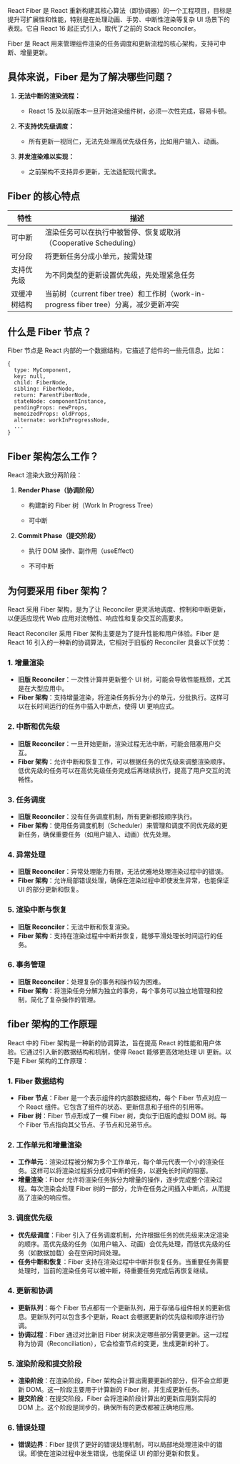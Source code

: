 
React Fiber 是 React 重新构建其核心算法（即协调器）的一个工程项目，目标是提升可扩展性和性能，特别是在处理动画、手势、中断性渲染等复杂 UI 场景下的表现。它自 React 16 起正式引入，取代了之前的 Stack Reconciler。

Fiber 是 React 用来管理组件渲染的任务调度和更新流程的核心架构，支持可中断、增量更新。

## 具体来说，Fiber 是为了解决哪些问题？

1. **无法中断的渲染流程：**
    
    - React 15 及以前版本一旦开始渲染组件树，必须一次性完成，容易卡顿。
        
2. **不支持优先级调度：**
    
    - 所有更新一视同仁，无法先处理高优先级任务，比如用户输入、动画。
        
3. **并发渲染难以实现：**
    
    - 之前架构不支持异步更新，无法适配现代需求。

## Fiber 的核心特点

| 特性     | 描述                                                                |
| ------ | ----------------------------------------------------------------- |
| 可中断    | 渲染任务可以在执行中被暂停、恢复或取消（Cooperative Scheduling）                       |
| 可分段    | 将更新任务分成小单元，按需处理                                                   |
| 支持优先级  | 为不同类型的更新设置优先级，先处理紧急任务                                             |
| 双缓冲树结构 | 当前树（current fiber tree）和工作树（work-in-progress fiber tree）分离，减少更新冲突 |

## 什么是 Fiber 节点？

Fiber 节点是 React 内部的一个数据结构，它描述了组件的一些元信息，比如：

```
{
  type: MyComponent,
  key: null,
  child: FiberNode,
  sibling: FiberNode,
  return: ParentFiberNode,
  stateNode: componentInstance,
  pendingProps: newProps,
  memoizedProps: oldProps,
  alternate: workInProgressNode,
  ...
}

```

## Fiber 架构怎么工作？

React 渲染大致分两阶段：

1. **Render Phase（协调阶段）**
    
    - 构建新的 Fiber 树（Work In Progress Tree）
        
    - 可中断
        
2. **Commit Phase（提交阶段）**
    
    - 执行 DOM 操作、副作用（useEffect）
        
    - 不可中断


## 为何要采用 fiber 架构？

React 采用 Fiber 架构，是为了让 Reconciler 更灵活地调度、控制和中断更新，以便适应现代 Web 应用对流畅性、响应性和复杂交互的高要求。

React Reconciler 采用 Fiber 架构主要是为了提升性能和用户体验。Fiber 是 React 16 引入的一种新的协调算法，它相对于旧版的 Reconciler 具备以下优势：

### 1. 增量渲染

- **旧版 Reconciler**：一次性计算并更新整个 UI 树，可能会导致性能瓶颈，尤其是在大型应用中。
- **Fiber 架构**：支持增量渲染，将渲染任务拆分为小的单元，分批执行。这样可以在长时间运行的任务中插入中断点，使得 UI 更响应式。

### 2. 中断和优先级

- **旧版 Reconciler**：一旦开始更新，渲染过程无法中断，可能会阻塞用户交互。
- **Fiber 架构**：允许中断和恢复工作，可以根据任务的优先级来调整渲染顺序。低优先级的任务可以在高优先级任务完成后再继续执行，提高了用户交互的流畅性。

### 3. 任务调度

- **旧版 Reconciler**：没有任务调度机制，所有更新都按顺序执行。
- **Fiber 架构**：使用任务调度机制（Scheduler）来管理和调度不同优先级的更新任务，确保重要任务（如用户输入、动画）优先处理。

### 4. 异常处理

- **旧版 Reconciler**：异常处理能力有限，无法优雅地处理渲染过程中的错误。
- **Fiber 架构**：允许局部错误处理，确保在渲染过程中即使发生异常，也能保证 UI 的部分更新和恢复。

### 5. 渲染中断与恢复

- **旧版 Reconciler**：无法中断和恢复渲染。
- **Fiber 架构**：支持在渲染过程中中断并恢复，能够平滑处理长时间运行的任务。

### 6. 事务管理

- **旧版 Reconciler**：处理复杂的事务和操作较为困难。
- **Fiber 架构**：将渲染任务分解为独立的事务，每个事务可以独立地管理和控制，简化了复杂操作的管理。


## fiber 架构的工作原理

React 中的 Fiber 架构是一种新的协调算法，旨在提高 React 的性能和用户体验。它通过引入新的数据结构和机制，使得 React 能够更高效地处理 UI 更新。以下是 Fiber 架构的工作原理：

### 1. Fiber 数据结构

- **Fiber 节点**：Fiber 是一个表示组件的内部数据结构，每个 Fiber 节点对应一个 React 组件。它包含了组件的状态、更新信息和子组件的引用等。
- **Fiber 树**：Fiber 节点形成了一棵 Fiber 树，类似于旧版的虚拟 DOM 树。每个 Fiber 节点指向其父节点、子节点和兄弟节点。

### 2. 工作单元和增量渲染

- **工作单元**：渲染过程被分解为多个工作单元，每个单元代表一个小的渲染任务。这样可以将渲染过程拆分成可中断的任务，以避免长时间的阻塞。
- **增量渲染**：Fiber 允许将渲染任务拆分为增量的操作，逐步完成整个渲染过程。每次渲染会处理 Fiber 树的一部分，允许在任务之间插入中断点，从而提高了渲染的响应性。

### 3. 调度优先级

- **优先级调度**：Fiber 引入了任务调度机制，允许根据任务的优先级来决定渲染的顺序。高优先级的任务（如用户输入、动画）会优先处理，而低优先级的任务（如数据加载）会在空闲时间处理。
- **任务中断和恢复**：Fiber 支持在渲染过程中中断并恢复任务。当重要任务需要处理时，当前的渲染任务可以被中断，待重要任务完成后再恢复继续。

### 4. 更新和协调

- **更新队列**：每个 Fiber 节点都有一个更新队列，用于存储与组件相关的更新信息。更新队列可以包含多个更新，React 会根据更新的优先级和顺序进行协调。
- **协调过程**：Fiber 通过对比新旧 Fiber 树来决定哪些部分需要更新。这一过程称为协调（Reconciliation），它会检查节点的变更，生成更新的补丁。

### 5. 渲染阶段和提交阶段

- **渲染阶段**：在渲染阶段，Fiber 架构会计算出需要更新的部分，但不会立即更新 DOM。这一阶段主要用于计算新的 Fiber 树，并生成更新任务。
- **提交阶段**：在提交阶段，Fiber 会将渲染阶段计算出的更新应用到实际的 DOM 上。这个阶段是同步的，确保所有的更改都被正确地应用。

### 6. 错误处理

- **错误边界**：Fiber 提供了更好的错误处理机制，可以局部地处理渲染中的错误。即使在渲染过程中发生错误，也能保证 UI 的部分更新和恢复。
